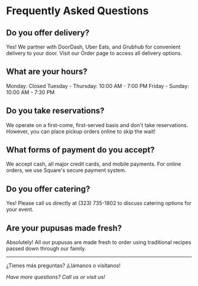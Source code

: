 # Frequently Asked Questions

## Do you offer delivery?
Yes! We partner with DoorDash, Uber Eats, and Grubhub for convenient delivery to your door. Visit our Order page to access all delivery options.

## What are your hours?
Monday: Closed
Tuesday - Thursday: 10:00 AM - 7:00 PM
Friday - Sunday: 10:00 AM - 7:30 PM

## Do you take reservations?
We operate on a first-come, first-served basis and don't take reservations. However, you can place pickup orders online to skip the wait!

## What forms of payment do you accept?
We accept cash, all major credit cards, and mobile payments. For online orders, we use Square's secure payment system.

## Do you offer catering?
Yes! Please call us directly at (323) 735-1802 to discuss catering options for your event.

## Are your pupusas made fresh?
Absolutely! All our pupusas are made fresh to order using traditional recipes passed down through our family.

---

¿Tienes más preguntas? ¡Llámanos o visítanos!

*Have more questions? Call us or visit us!*
